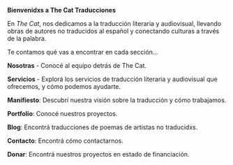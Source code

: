 **Bienvenidxs a The Cat Traducciones**

En *The Cat*, nos dedicamos a la traducción literaria y audiovisual, llevando obras de autores no traducidos al español y conectando culturas a través de la palabra.

Te contamos qué vas a encontrar en cada sección...

**Nosotras** - Conocé al equipo detrás de The Cat. 

**Servicios** - Explorá los servicios de traducción literaria y audiovisual que ofrecemos, y cómo podemos ayudarte.

**Manifiesto**: Descubrí nuestra visión sobre la traducción y cómo trabajamos.

**Portfolio**: Conocé nuestros proyectos.

**Blog**: Encontrá traducciones de poemas de artistas no traducidxs.

**Contacto**: Encontrá cómo contactarnos.

**Donar**: Encontrá nuestros proyectos en estado de financiación.






